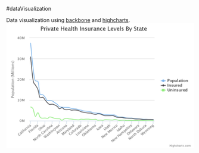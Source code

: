 #dataVisualization

Data visualization using [backbone](http://backbonejs.org/) and [highcharts](http://www.highcharts.com/).
![Alt text](https://github.com/thehme/dataVisualization/blob/master/images/chart.png "Private Health Insurance Levels By State")
